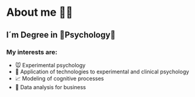 # About me 👋🏽

## I´m Degree in 🧠Psychology🧠

### My interests are:

- 🐭 Experimental psychology
- 🤖 Application of technologies to experimental and clinical psychology
- 📈 Modeling of cognitive processes
- 📶 Data analysis for business


